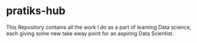 # pratiks-hub
This Repository contains all the work I do as a part of learning Data science, each giving some new take away point for an aspiring Data Scientist.
